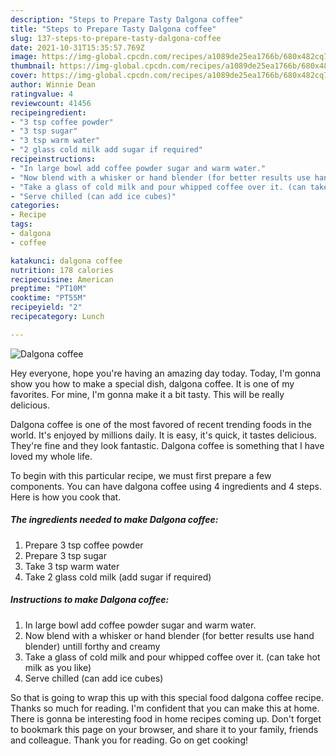 ```yaml
---
description: "Steps to Prepare Tasty Dalgona coffee"
title: "Steps to Prepare Tasty Dalgona coffee"
slug: 137-steps-to-prepare-tasty-dalgona-coffee
date: 2021-10-31T15:35:57.769Z
image: https://img-global.cpcdn.com/recipes/a1089de25ea1766b/680x482cq70/dalgona-coffee-recipe-main-photo.jpg
thumbnail: https://img-global.cpcdn.com/recipes/a1089de25ea1766b/680x482cq70/dalgona-coffee-recipe-main-photo.jpg
cover: https://img-global.cpcdn.com/recipes/a1089de25ea1766b/680x482cq70/dalgona-coffee-recipe-main-photo.jpg
author: Winnie Dean
ratingvalue: 4
reviewcount: 41456
recipeingredient:
- "3 tsp coffee powder"
- "3 tsp sugar"
- "3 tsp warm water"
- "2 glass cold milk add sugar if required"
recipeinstructions:
- "In large bowl add coffee powder sugar and warm water."
- "Now blend with a whisker or hand blender (for better results use hand blender) untill forthy and creamy"
- "Take a glass of cold milk and pour whipped coffee over it. (can take hot milk as you like)"
- "Serve chilled (can add ice cubes)"
categories:
- Recipe
tags:
- dalgona
- coffee

katakunci: dalgona coffee 
nutrition: 178 calories
recipecuisine: American
preptime: "PT10M"
cooktime: "PT55M"
recipeyield: "2"
recipecategory: Lunch

---
```



![Dalgona coffee](https://img-global.cpcdn.com/recipes/a1089de25ea1766b/680x482cq70/dalgona-coffee-recipe-main-photo.jpg)

Hey everyone, hope you're having an amazing day today. Today, I'm gonna show you how to make a special dish, dalgona coffee. It is one of my favorites. For mine, I'm gonna make it a bit tasty. This will be really delicious.



Dalgona coffee is one of the most favored of recent trending foods in the world. It's enjoyed by millions daily. It is easy, it's quick, it tastes delicious. They're fine and they look fantastic. Dalgona coffee is something that I have loved my whole life.


To begin with this particular recipe, we must first prepare a few components. You can have dalgona coffee using 4 ingredients and 4 steps. Here is how you cook that.

<!--inarticleads1-->

##### The ingredients needed to make Dalgona coffee:

1. Prepare 3 tsp coffee powder
1. Prepare 3 tsp sugar
1. Take 3 tsp warm water
1. Take 2 glass cold milk (add sugar if required)




<!--inarticleads2-->

##### Instructions to make Dalgona coffee:

1. In large bowl add coffee powder sugar and warm water.
1. Now blend with a whisker or hand blender (for better results use hand blender) untill forthy and creamy
1. Take a glass of cold milk and pour whipped coffee over it. (can take hot milk as you like)
1. Serve chilled (can add ice cubes)




So that is going to wrap this up with this special food dalgona coffee recipe. Thanks so much for reading. I'm confident that you can make this at home. There is gonna be interesting food in home recipes coming up. Don't forget to bookmark this page on your browser, and share it to your family, friends and colleague. Thank you for reading. Go on get cooking!
